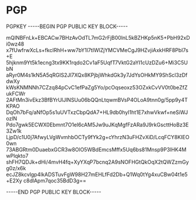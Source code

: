 # PGP
PGPKEY
-----BEGIN PGP PUBLIC KEY BLOCK-----

mQINBFnLk+EBCACw7BHzAvOdTL7mG2rFjB00lnL5kBZHKp5nK5+PbH92xDi0wz48
x7fUwfrwXcLs+fkcIRhH+ww7bY1l7tIWlZjYMCVMeCgJ9HZvjiAxkHRF8PbI7s+E
5hjknm9Yt5k1ecng3tx9KK1rqdo2Cv1aF5UqfT7VktG2aYI1cUzDZu6+Mi3C5UbN
aRyr0M4s1kN5A5qRGIS2Jl7XQx8KPjbjWhkdGk3y7JdYsOHkMY9ShScl3zDfdwXy
kWsKNMNNh7CZzq84pCvC1efPaZg5Yo/pcOqseoxz53OZxkCvVV0t0beZfZukFCWr
2AFtMn3ivEkz3BfBYrUlJlNSUu06bQQnLtqwmBVsP4OLoA9tnn0g/5pp9y4TKPAO
DqOh7bFq/aNfOp5s1uUVTxzCbpQdA7+HL9db0hyI1ht1E7xhwVkwf+neSiWJozlN
Pdo7gwk5ECWX0Ebmnt7O1el6cAM5Jw9uJKqMgfFzARa9J9rkGscttHoBz3E3Zw1k
LjpD/c1U0j7AfwyLVgWvmhbOCTy9fYk2g+cYhrzN3uFHZvXiD/LcqFCY8KIEO0wn
73ABGRtm0DuaebxGCR3w8OlO5WBdEmcsMffx5Uq6bs81Mnsp9P3lHK4MwPlqkto7
shFH7QDJk+dHi/4mvH4fq+XyYXqP7bcnq2A9sNOFHGtQkOqX2tQWZzmGyg0z/x6k
ecJZ8kcvlgp4lkADSTuvFgW98H27mEHLfFd2Db+Q1Wq0tYg4xuCBw04t1e5+E2Xy
c8dlApm7qoc35BdD3g==

-----END PGP PUBLIC KEY BLOCK-----

